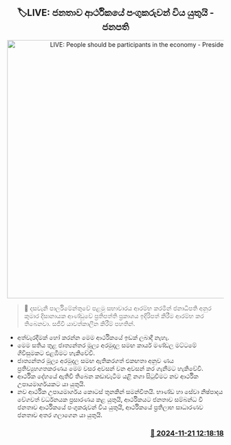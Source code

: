 <p align='center'><b><h2 align='center' title='LIVE: People should be participants in the economy - President'>🏷LIVE: ජනතාව ආර්ථිකයේ පංගුකරුවන් විය යුතුයි - ජනපති</h2></b></p>
<p align='center'><img src='https://helakuru.sgp1.cdn.digitaloceanspaces.com/esana/images/lib/anura-president-gf.jpg' width='600' alt='LIVE: People should be participants in the economy - President'></p>

>📝 දසවැනි පාර්ලිමේන්තුවේ පළමු සභාවාරය ආරම්භ කරමින් ජනාධිපති අනුර කුමාර දිසානායක ආණ්ඩුවේ ප්‍රතිපත්ති ප්‍රකාශය ඉදිරිපත් කිරීම ආරම්භ කර තිබෙනවා.
සජීවී යාවත්කාලීන කිරීම් පහතින්.
* අත්වැරදීමක් හෝ කරන්න මෙම ආර්ථිකයේ ඉඩක් ලබාදී නැහැ.
* මෙම සතිය තුළ ජාත්‍යන්තර මූල්‍ය අරමුදල සමඟ කාර්ය මණ්ඩල මට්ටමේ ගිවිසුමකට එළඹීමට හැකිවේවි.
* ජාත්‍යන්තර මූල්‍ය අරමුදල සමඟ ඇතිකරගත් එකඟතා අනුව ණය ප්‍රතිව්‍යුහගතකරණය මෙම වසර අවසන් වන අවසන් කර ගැනීමට හැකිවේවි.
* ආර්ථික දේහයේ ඇතිවී තිබෙන කඩාවැටීම යළි නගා සිටුවීම​ට නව ආර්ථික උපායමාර්ගයක​ට යා යුතුයි.
* නව ආර්ථික උපායමාර්ගය කොටස් තුනකින් සමන්විතයි. භාණ්ඩ හා සේවා නිෂ්පාදය වේගවත් වර්ධනයක ප්‍රසාරණය කළ යුතුයි, ආර්ථිකයට ජනතාව සම්බන්ධ වී ජනතාව ආර්ථිකයේ පංගුකරුවන් විය යුතුයි, ආර්ථිකයේ ප්‍රතිලාභ සාධාරණව ජනතාව අතර ගලාගෙන යා යුතුයි.


<h3 align='right'><a href='https://www.helakuru.lk/esana/p/105324/'>📅 2024-11-21 12:18:18</a></h3>
